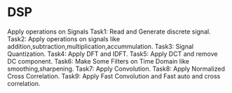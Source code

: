 # DSP

Apply operations on Signals
Task1:
Read and Generate discrete signal.
Task2:
Apply operations on signals like addition,subtraction,multiplication,accummulation.
Task3:
Signal Quantization.
Task4:
Apply DFT and IDFT.
Task5:
Apply DCT and remove DC component.
Task6:
Make Some Filters on Time Domain like smoothing,sharpening.
Task7:
Apply Convolution.
Task8:
Apply Normalized Cross Correlation.
Task9:
Apply Fast Convolution and Fast auto and cross correlation.
